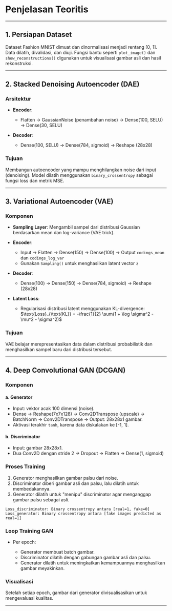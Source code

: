# Penjelasan Teoritis

---

## 1. **Persiapan Dataset**

Dataset Fashion MNIST dimuat dan dinormalisasi menjadi rentang \[0, 1]. Data dilatih, divalidasi, dan diuji. Fungsi bantu seperti `plot_image()` dan `show_reconstructions()` digunakan untuk visualisasi gambar asli dan hasil rekonstruksi.

---

## 2. **Stacked Denoising Autoencoder (DAE)**

### Arsitektur

* **Encoder**:

  * Flatten → GaussianNoise (penambahan noise) → Dense(100, SELU) → Dense(30, SELU)
* **Decoder**:

  * Dense(100, SELU) → Dense(784, sigmoid) → Reshape (28x28)

### Tujuan

Membangun autoencoder yang mampu menghilangkan noise dari input (denoising). Model dilatih menggunakan `binary_crossentropy` sebagai fungsi loss dan metrik MSE.

---

## 3. **Variational Autoencoder (VAE)**

### Komponen

* **Sampling Layer**: Mengambil sampel dari distribusi Gaussian berdasarkan mean dan log-variance (VAE trick).
* **Encoder**:

  * Input → Flatten → Dense(150) → Dense(100) → Output `codings_mean` dan `codings_log_var`
  * Gunakan `Sampling()` untuk menghasilkan latent vector `z`
* **Decoder**:

  * Dense(100) → Dense(150) → Dense(784, sigmoid) → Reshape (28x28)
* **Latent Loss**:

  * Regularisasi distribusi latent menggunakan KL-divergence:
    $\text{Loss}_{\text{KL}} = -\frac{1}{2} \sum(1 + \log \sigma^2 - \mu^2 - \sigma^2)$

### Tujuan

VAE belajar merepresentasikan data dalam distribusi probabilistik dan menghasilkan sampel baru dari distribusi tersebut.

---

## 4. **Deep Convolutional GAN (DCGAN)**

### Komponen

#### a. **Generator**

* Input: vektor acak 100 dimensi (noise).
* Dense → Reshape(7x7x128) → Conv2DTranspose (upscale) → BatchNorm → Conv2DTranspose → Output: 28x28x1 gambar.
* Aktivasi terakhir `tanh`, karena data diskalakan ke \[-1, 1].

#### b. **Discriminator**

* Input: gambar 28x28x1.
* Dua Conv2D dengan stride 2 → Dropout → Flatten → Dense(1, sigmoid)

### Proses Training

1. Generator menghasilkan gambar palsu dari noise.
2. Discriminator diberi gambar asli dan palsu, lalu dilatih untuk membedakannya.
3. Generator dilatih untuk "menipu" discriminator agar menganggap gambar palsu sebagai asli.

```text
Loss_discriminator: Binary crossentropy antara [real=1, fake=0]
Loss_generator: Binary crossentropy antara [fake images predicted as real=1]
```

### Loop Training GAN

* Per epoch:

  * Generator membuat batch gambar.
  * Discriminator dilatih dengan gabungan gambar asli dan palsu.
  * Generator dilatih untuk meningkatkan kemampuannya menghasilkan gambar meyakinkan.

### Visualisasi

Setelah setiap epoch, gambar dari generator divisualisasikan untuk mengevaluasi kualitas.

---
